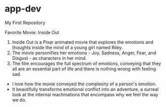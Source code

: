 # app-dev
My First Repository

Favorite Movie: Inside Out
1. Inside Out is a Pixar animated movie that explores the emotions and thoughts inside the mind of a young girl named Riley.
2. The movie personifies her emotions - Joy, Sadness, Anger, Fear, and Disgust - as characters in her mind.
3. The film encourages the full spectrum of emotions, conveying that they all are an essential part of life and there is nothing wrong with feeling sad.

- I love how the movie conveyed the complexity of a person's emotion.
- It beautifully transforms emotional conflict into an adventure, a surreal look at the internal machinations that encompass why we feel the way we do.
